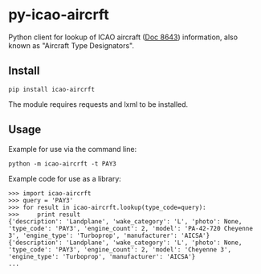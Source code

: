 py-icao-aircrft
===============

Python client for lookup of ICAO aircraft ([Doc 8643](http://www.icao.int/publications/DOC8643/Pages/default.aspx)) information, also known as "Aircraft Type Designators".

## Install

    pip install icao-aircrft

The module requires requests and lxml to be installed.

## Usage

Example for use via the command line:

    python -m icao-aircrft -t PAY3

Example code for use as a library:

    >>> import icao-aircrft
    >>> query = 'PAY3'
    >>> for result in icao-aircrft.lookup(type_code=query):
    >>>     print result
    {'description': 'Landplane', 'wake_category': 'L', 'photo': None, 'type_code': 'PAY3', 'engine_count': 2, 'model': 'PA-42-720 Cheyenne 3', 'engine_type': 'Turboprop', 'manufacturer': 'AICSA'}
	{'description': 'Landplane', 'wake_category': 'L', 'photo': None, 'type_code': 'PAY3', 'engine_count': 2, 'model': 'Cheyenne 3', 'engine_type': 'Turboprop', 'manufacturer': 'AICSA'}
	...

